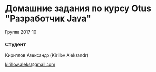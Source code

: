 # Домашние задания по курсу Otus "Разработчик Java"

Группа 2017-10

### Студент
Кириллов Александр (Kirillov Aleksandr)

kirillow.aleks@gmail.com

